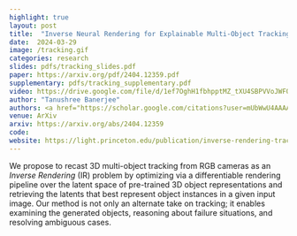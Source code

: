 ```yaml
---
highlight: true
layout: post
title:  "Inverse Neural Rendering for Explainable Multi-Object Tracking"
date:  2024-03-29
image: /tracking.gif
categories: research
slides: pdfs/tracking_slides.pdf
paper: https://arxiv.org/pdf/2404.12359.pdf
supplementary: pdfs/tracking_supplementary.pdf
video: https://drive.google.com/file/d/1ef7OghH1fbhpptMZ_tXU4SBPVVoJWFO1/view?usp=sharing
author: "Tanushree Banerjee"
authors: <a href="https://scholar.google.com/citations?user=mUbWwU4AAAAJ&hl=en">Julian Ost*</a>, <strong>Tanushree Banerjee*</strong>, <a href="http://mariobijelic.de/wordpress/#/home">Mario Bijelic</a>, <a href="https://www.cs.princeton.edu/~fheide/">Felix Heide</a>
venue: ArXiv
arxiv: https://arxiv.org/abs/2404.12359
code: 
website: https://light.princeton.edu/publication/inverse-rendering-tracking/
---
```

We propose to recast 3D multi-object tracking from RGB cameras as an <em>Inverse Rendering</em> (IR) problem by optimizing via a differentiable rendering pipeline over the latent space of pre-trained 3D object representations and retrieving the latents that best represent object instances in a given input image. Our method is not only an alternate take on tracking; it enables examining the generated objects, reasoning about failure situations, and resolving ambiguous cases.
